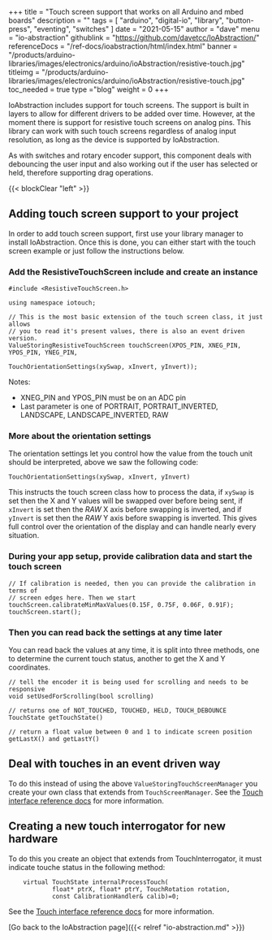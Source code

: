 +++
title = "Touch screen support that works on all Arduino and mbed boards"
description = ""
tags = [ "arduino", "digital-io", "library", "button-press", "eventing", "switches" ]
date = "2021-05-15"
author =  "dave"
menu = "io-abstraction"
githublink = "https://github.com/davetcc/IoAbstraction/"
referenceDocs = "/ref-docs/ioabstraction/html/index.html"
banner = "/products/arduino-libraries/images/electronics/arduino/ioAbstraction/resistive-touch.jpg"
titleimg = "/products/arduino-libraries/images/electronics/arduino/ioAbstraction/resistive-touch.jpg"
toc_needed = true
type ="blog"
weight = 0
+++

IoAbstraction includes support for touch screens. The support is built in layers to allow for different drivers to be added over time. However, at the moment there is support for resistive touch screens on analog pins. This library can work with such touch screens regardless of analog input resolution, as long as the device is supported by IoAbstraction.

As with switches and rotary encoder support, this component deals with debouncing the user input and also working out if the user has selected or held, therefore supporting drag operations.

{{< blockClear "left" >}}

## Adding touch screen support to your project

In order to add touch screen support, first use your library manager to install IoAbstraction. Once this is done, you can either start with the touch screen example or just follow the instructions below.

### Add the ResistiveTouchScreen include and create an instance

    #include <ResistiveTouchScreen.h>

    using namespace iotouch;

    // This is the most basic extension of the touch screen class, it just allows
    // you to read it's present values, there is also an event driven version.
    ValueStoringResistiveTouchScreen touchScreen(XPOS_PIN, XNEG_PIN, YPOS_PIN, YNEG_PIN,
                                                 TouchOrientationSettings(xySwap, xInvert, yInvert));

Notes:

* XNEG_PIN and YPOS_PIN must be on an ADC pin
* Last parameter is one of PORTRAIT, PORTRAIT_INVERTED, LANDSCAPE, LANDSCAPE_INVERTED, RAW

### More about the orientation settings

The orientation settings let you control how the value from the touch unit should be interpreted, above we saw the following code:

    TouchOrientationSettings(xySwap, xInvert, yInvert)

This instructs the touch screen class how to process the data, if `xySwap` is set then the X and Y values will be swapped over before being sent, if `xInvert` is set then the _RAW_ X axis before swapping is inverted, and if `yInvert` is set then the _RAW_ Y axis before swapping is inverted. This gives full control over the orientation of the display and can handle nearly every situation.

### During your app setup, provide calibration data and start the touch screen 

    // If calibration is needed, then you can provide the calibration in terms of
    // screen edges here. Then we start
    touchScreen.calibrateMinMaxValues(0.15F, 0.75F, 0.06F, 0.91F);
    touchScreen.start();

### Then you can read back the settings at any time later

You can read back the values at any time, it is split into three methods, one to determine the current touch status, another to get the X and Y coordinates.

    // tell the encoder it is being used for scrolling and needs to be responsive
    void setUsedForScrolling(bool scrolling)

    // returns one of NOT_TOUCHED, TOUCHED, HELD, TOUCH_DEBOUNCE
    TouchState getTouchState()

    // return a float value between 0 and 1 to indicate screen position
    getLastX() and getLastY()

## Deal with touches in an event driven way

To do this instead of using the above `ValueStoringTouchScreenManager` you create your own class that extends from `TouchScreenManager`. See the [Touch interface reference docs](https://www.thecoderscorner.com/ref-docs/ioabstraction/html/_resistive_touch_screen_8h.html) for more information.

## Creating a new touch interrogator for new hardware

To do this you create an object that extends from TouchInterrogator, it must indicate touche status in the following method:

        virtual TouchState internalProcessTouch(
                float* ptrX, float* ptrY, TouchRotation rotation, 
                const CalibrationHandler& calib)=0;

See the [Touch interface reference docs](https://www.thecoderscorner.com/ref-docs/ioabstraction/html/_resistive_touch_screen_8h.html) for more information.

[Go back to the IoAbstraction page]({{< relref "io-abstraction.md" >}})
